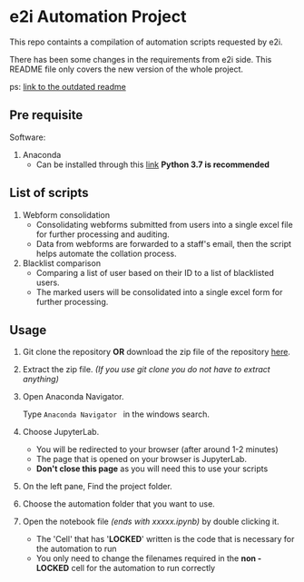 # e2i Automation Project

This repo containts a compilation of automation scripts requested by e2i.

There has been some changes in the requirements from e2i side. This README file only covers the new version of the whole project. 

ps: [link to the outdated readme](https://github.com/ulaladungdung/e2i-automation/blob/master/README(Outdated).md)

## Pre requisite

Software:

1. Anaconda 
   - Can be installed through this [link](https://www.anaconda.com/distribution/#download-section) **Python 3.7 is recommended**

## List of scripts

1. Webform consolidation
   - Consolidating webforms submitted from users into a single excel file for further processing and auditing.
   - Data from webforms are forwarded to a staff's email, then the script helps automate the collation process.
2. Blacklist comparison
   - Comparing a list of user based on their ID to a list of blacklisted users.
   - The marked users will be consolidated into a single excel form for further processing. 

## Usage

1. Git clone the repository **OR** download the zip file of the repository [here](Downloads\Compressed\e2i-automation-master.zip).

2. Extract the zip file. *(If you use git clone you do not have to extract anything)*

3. Open Anaconda Navigator.

   Type `Anaconda Navigator ` in the windows search.

2. Choose JupyterLab.
   - You will be redirected to your browser (after around 1-2 minutes)
   - The page that is opened on your browser is JupyterLab.
   - **Don't close this page** as you will need this to use your scripts
3. On the left pane, Find the project folder.
4. Choose the automation folder that you want to use.
5. Open the notebook file *(ends with xxxxx.ipynb)* by double clicking it.
   - The 'Cell' that has '**LOCKED**' written is the code that is necessary for the automation to run
   - You only need to change the filenames required in the **non - LOCKED** cell for the automation to run correctly
